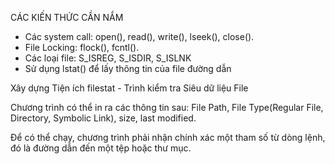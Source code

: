 CÁC KIẾN THỨC CẦN NẮM
- Các system call: open(), read(), write(), lseek(), close().
- File Locking: flock(), fcntl().
- Các loại file: S_ISREG, S_ISDIR, S_ISLNK
- Sử dụng lstat() để lấy thông tin của file đường dẫn


Xây dựng Tiện ích filestat - Trình kiểm tra Siêu dữ liệu File

Chương trình có thể in ra các thông tin sau: File Path, File Type(Regular File, Directory, Symbolic Link), size, last modified.

Để có thể chạy, chương trình phải nhận chính xác một tham số từ dòng lệnh, đó là đường dẫn đến một tệp hoặc thư mục.